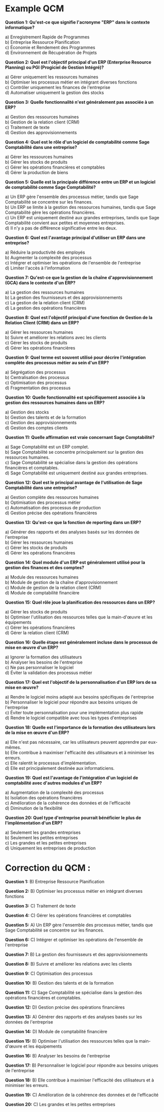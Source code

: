 # Example QCM
**Question 1: Qu'est-ce que signifie l'acronyme "ERP" dans le contexte informatique?**

a) Enregistrement Rapide de Programmes  
b) Entreprise Ressource Planification  
c) Économie et Rendement des Programmes  
d) Environnement de Récupération de Projets  

**Question 2: Quel est l'objectif principal d'un ERP (Enterprise Resource Planning) ou PGI (Progiciel de Gestion Intégré)?**

a) Gérer uniquement les ressources humaines  
b) Optimiser les processus métier en intégrant diverses fonctions  
c) Contrôler uniquement les finances de l'entreprise  
d) Automatiser uniquement la gestion des stocks  

**Question 3: Quelle fonctionnalité n'est généralement pas associée à un ERP?**

a) Gestion des ressources humaines  
b) Gestion de la relation client (CRM)  
c) Traitement de texte  
d) Gestion des approvisionnements  

**Question 4: Quel est le rôle d'un logiciel de comptabilité comme Sage Comptabilité dans une entreprise?**

a) Gérer les ressources humaines  
b) Gérer les stocks de produits  
c) Gérer les opérations financières et comptables  
d) Gérer la production de biens  

**Question 5: Quelle est la principale différence entre un ERP et un logiciel de comptabilité comme Sage Comptabilité?**

a) Un ERP gère l'ensemble des processus métier, tandis que Sage Comptabilité se concentre sur les finances.  
b) Un ERP se limite à la gestion des ressources humaines, tandis que Sage Comptabilité gère les opérations financières.  
c) Un ERP est uniquement destiné aux grandes entreprises, tandis que Sage Comptabilité convient aux petites et moyennes entreprises.  
d) Il n'y a pas de différence significative entre les deux.

**Question 6: Quel est l'avantage principal d'utiliser un ERP dans une entreprise?**

a) Réduire la productivité des employés  
b) Augmenter la complexité des processus  
c) Intégrer et optimiser les opérations de l'ensemble de l'entreprise  
d) Limiter l'accès à l'information

**Question 7: Qu'est-ce que la gestion de la chaîne d'approvisionnement (GCA) dans le contexte d'un ERP?**

a) La gestion des ressources humaines  
b) La gestion des fournisseurs et des approvisionnements  
c) La gestion de la relation client (CRM)  
d) La gestion des opérations financières

**Question 8: Quel est l'objectif principal d'une fonction de Gestion de la Relation Client (CRM) dans un ERP?**

a) Gérer les ressources humaines  
b) Suivre et améliorer les relations avec les clients  
c) Gérer les stocks de produits  
d) Gérer les opérations financières

**Question 9: Quel terme est souvent utilisé pour décrire l'intégration complète des processus métier au sein d'un ERP?**

a) Ségrégation des processus  
b) Centralisation des processus  
c) Optimisation des processus  
d) Fragmentation des processus  

**Question 10: Quelle fonctionnalité est spécifiquement associée à la gestion des ressources humaines dans un ERP?**

a) Gestion des stocks  
b) Gestion des talents et de la formation  
c) Gestion des approvisionnements  
d) Gestion des comptes clients

**Question 11: Quelle affirmation est vraie concernant Sage Comptabilité?**

a) Sage Comptabilité est un ERP complet.  
b) Sage Comptabilité se concentre principalement sur la gestion des ressources humaines.  
c) Sage Comptabilité se spécialise dans la gestion des opérations financières et comptables.  
d) Sage Comptabilité est uniquement destiné aux grandes entreprises.

**Question 12: Quel est le principal avantage de l'utilisation de Sage Comptabilité dans une entreprise?**

a) Gestion complète des ressources humaines  
b) Optimisation des processus métier  
c) Automatisation des processus de production  
d) Gestion précise des opérations financières

**Question 13: Qu'est-ce que la fonction de reporting dans un ERP?**

a) Générer des rapports et des analyses basés sur les données de l'entreprise  
b) Gérer les ressources humaines  
c) Gérer les stocks de produits  
d) Gérer les opérations financières

**Question 14: Quel module d'un ERP est généralement utilisé pour la gestion des finances et des comptes?**

a) Module des ressources humaines  
b) Module de gestion de la chaîne d'approvisionnement  
c) Module de gestion de la relation client (CRM)  
d) Module de comptabilité financière

**Question 15: Quel rôle joue la planification des ressources dans un ERP?**

a) Gérer les stocks de produits  
b) Optimiser l'utilisation des ressources telles que la main-d'œuvre et les équipements  
c) Gérer les opérations financières  
d) Gérer la relation client (CRM)

**Question 16: Quelle étape est généralement incluse dans le processus de mise en œuvre d'un ERP?**

a) Ignorer la formation des utilisateurs  
b) Analyser les besoins de l'entreprise  
c) Ne pas personnaliser le logiciel  
d) Éviter la validation des processus métier

**Question 17: Quel est l'objectif de la personnalisation d'un ERP lors de sa mise en œuvre?**

a) Rendre le logiciel moins adapté aux besoins spécifiques de l'entreprise  
b) Personnaliser le logiciel pour répondre aux besoins uniques de l'entreprise  
c) Éviter toute personnalisation pour une implémentation plus rapide  
d) Rendre le logiciel compatible avec tous les types d'entreprises

**Question 18: Quelle est l'importance de la formation des utilisateurs lors de la mise en œuvre d'un ERP?**

a) Elle n'est pas nécessaire, car les utilisateurs peuvent apprendre par eux-mêmes.  
b) Elle contribue à maximiser l'efficacité des utilisateurs et à minimiser les erreurs.  
c) Elle ralentit le processus d'implémentation.  
d) Elle est principalement destinée aux informaticiens.

**Question 19: Quel est l'avantage de l'intégration d'un logiciel de comptabilité avec d'autres modules d'un ERP?**

a) Augmentation de la complexité des processus  
b) Isolation des opérations financières  
c) Amélioration de la cohérence des données et de l'efficacité  
d) Diminution de la flexibilité

**Question 20: Quel type d'entreprise pourrait bénéficier le plus de l'implémentation d'un ERP?**

a) Seulement les grandes entreprises  
b) Seulement les petites entreprises  
c) Les grandes et les petites entreprises  
d) Uniquement les entreprises de production

# Correction du QCM :

**Question 1:**
B) Entreprise Ressource Planification

**Question 2:**
B) Optimiser les processus métier en intégrant diverses fonctions

**Question 3:**
C) Traitement de texte

**Question 4:**
C) Gérer les opérations financières et comptables

**Question 5:**
A) Un ERP gère l'ensemble des processus métier, tandis que Sage Comptabilité se concentre sur les finances.

**Question 6:**
C) Intégrer et optimiser les opérations de l'ensemble de l'entreprise

**Question 7:**
B) La gestion des fournisseurs et des approvisionnements

**Question 8:**
B) Suivre et améliorer les relations avec les clients

**Question 9:**
C) Optimisation des processus

**Question 10:**
B) Gestion des talents et de la formation

**Question 11:**
C) Sage Comptabilité se spécialise dans la gestion des opérations financières et comptables.

**Question 12:**
D) Gestion précise des opérations financières

**Question 13:**
A) Générer des rapports et des analyses basés sur les données de l'entreprise

**Question 14:**
D) Module de comptabilité financière

**Question 15:**
B) Optimiser l'utilisation des ressources telles que la main-d'œuvre et les équipements

**Question 16:**
B) Analyser les besoins de l'entreprise

**Question 17:**
B) Personnaliser le logiciel pour répondre aux besoins uniques de l'entreprise

**Question 18:**
B) Elle contribue à maximiser l'efficacité des utilisateurs et à minimiser les erreurs.

**Question 19:**
C) Amélioration de la cohérence des données et de l'efficacité

**Question 20:**
C) Les grandes et les petites entreprises